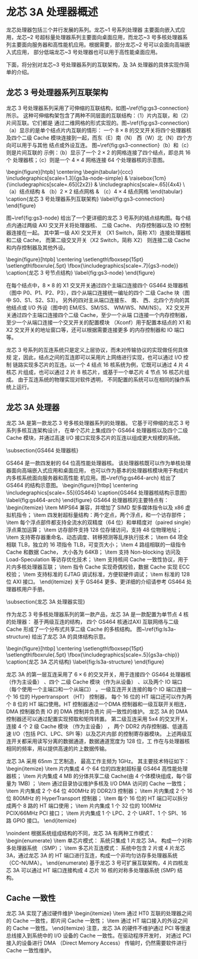 龙芯 3A 处理器概述
==================

龙芯处理器包括三个并行发展的系列。龙芯~1 号系列处理器
主要面向嵌入式应用，龙芯~2 号超标量处理器系列主要面向桌面应用，而龙芯~3
号多核处理器系列主要面向服务器和高性能机应用。根据需要，部分龙芯~2
号可以会面向高端嵌入式应用， 部分低端龙芯~3 号处理器也可以用于高性能桌面应用。

下面，将分别对龙芯~3 号处理器系列的互联架构，及 3A 处理器的具体实现作简单的介绍。

龙芯 3 号处理器系列互联架构
---------------------------

龙芯 3 号处理器系列采用了可伸缩的互联结构，如图~\ref{fig:gs3-connection} 所示。
这种可伸缩构架包含了两种不同层面的互联结构：（1）片内互联，和（2）片间互联。它们都是
通过二维网格的形式实现的。图~\ref{fig:gs3-connection}（a）显示的是单个结点片内互联的情形：
一个 $8\times8$ 的交叉开关将四个处理器核及四个二级 Cache
模块连接到一起，而东（E）南（N） 西（W）北（N）四个方向可以用于与其他
结点或外设互连。 图~\ref{fig:gs3-connection}（b）和（c）则是片间互联的
示例：（b）显示了一个 $2\times 2$ 的网格连接了四个结点，即总共 16 个
处理器核；（c）则是一个 $4\times 4$ 网格连接 64 个处理器核的示意图。

\begin{figure}[htpb]
  \centering
  \begin{tabular}{ccc}
    \includegraphics[scale=1.3]{gs3a-node-simple} &
    \raisebox{1cm}{\includegraphics[scale=.65]{2x2}} &
    \includegraphics[scale=.65]{4x4} \\
  （a）结点结构 & （b）$2\times2$ 结点网格 & （c）$4\times4$ 结点网格
  \end{tabular}
  \caption{龙芯 3 号处理器系列互联架构}
  \label{fig:gs3-connection}
\end{figure}

图~\ref{fig:gs3-node} 给出了一个更详细的龙芯 3 号系列的结点结构图。每个结点内通过两级 AXI
交叉开关将处理器核、 二级 Cache、 内存控制器以及 IO 控制器连接在一起。 其中第一级 AXI 交叉开关 
（X1 Switch，简称 X1）连接处理器核和二级 Cache， 而第二级交叉开关（X2 Switch，简称 X2）
则连接二级 Cache 和内存控制器及其他外设。

\begin{figure}[htpb]
  \centering
  \setlength\fboxsep{15pt}
  \setlength\fboxrule{.5pt}
  \fbox{\includegraphics[scale=.7]{gs3-node}}
  \caption{龙芯 3 号节点结构}
  \label{fig:gs3-node}
\end{figure}

在每个结点中，$8\times8$ 的 X1 交叉开关通过四个主端口连接四个 GS464
处理器核（图中 P0、P1、P2、P3），四个从端口连接统一编址的四个
二级 Cache 块（图中 S0、S1、S2、S3）。 另外的四对主从端口连接东、 南、
西、北四个方向的其他结点或 I/O 外设（图中的 EM/ES、SM/SS、 WM/WS、NM/NS）。
X2 交叉开关通过四个主端口连接四个二级 Cache，至少一个从端
口连接一个内存控制器，至少一个从端口连接一个交叉开关的配置模块
（Xconf）用于配置本结点的 X1 和 X2 交叉开关的地址窗口等，还可以根据需要连接更多
的内存控制器和 IO 端口等。

龙芯 3 号系列的互连系统只是定义上层协议，而未对传输协议的实现做任何具体规
定，因此，结点之间的互连即可以采用片上网络进行实现，也可以通过 I/O 控制
链路实现多芯片的互连。以一个 4 结点 16 核系统为例，它既可以通过 4 片 4 核芯
片组成，也可以通过 2 片 8 核芯片，或基于一个单芯片 4 节点 16 核芯片组成。
由于互连系统的物理实现对软件透明， 不同配置的系统可以在相同的操作系统上运行。

龙芯 3A 处理器
--------------

龙芯 3A 是第一款龙芯 3 号多核处理器系列的处理器。 它基于可伸缩的龙芯 3
号系列多核互连架构设计， 在单个芯片上集成四个 GS464 处理器核以及四个二级 Cache
模块，并通过高速 I/O 接口实现多芯片的互连以组成更大规模的系统。

\subsection{GS464 处理器核}

GS464 是一款四发射的 64 位高性能处理器核。
该处理器核既可以作为单核处理器面向高端嵌入式应用和桌面应用，
也可以作为基本的处理器核模块用于构成片内多核系统面向服务器和高性能
机应用。图~\ref{fig:gs464-arch} 给出了 GS464 的结构示意图。
\begin{figure}[htbp]
  \centering
  \includegraphics[scale=.55]{GS464}
  \caption{GS464 处理器核结构示意图}
  \label{fig:gs464-arch}
\end{figure}
GS464 处理器核的主要特点有：
\begin{itemize}
 \item MIPS64 兼容，并增加了 SIMD 型多媒体指令以及 x86 虚拟机指令；
 \item 四发射超标量结构：两个定点，两个浮点，和一个访存部件；
 \item 每个浮点部件都支持全流水的双精度（64 位）和单精度对（paired
   single）浮点乘加运算；
 \item 访存部件支持 128 位存储访问，支持 48 位物理地址；
 \item 支持寄存器重命名、动态调度、转移预测等乱序执行技术；
 \item 64 项全相联 TLB，独立的 16 项指令 TLB，可变页大小；
 \item 4 路组相联的一级指令 Cache 和数据 Cache， 大小各为 64KB；
 \item 支持 Non-blocking 访问及 Load-Speculation 等访存优化技术；
 \item 支持核间 Cache 一致性协议，用于片内多核处理器互联；
 \item 指令 Cache 实现奇偶校验，数据 Cache 实现 ECC 校验；
 \item 支持标准的 EJTAG 调试标准，方便软硬件调试；
 \item 标准的 128 位 AXI 接口。
\end{itemize}
关于 GS464 更多、更详细的介绍请参考 GS464 处理器核用户手册。

\subsection{龙芯 3A 处理器实现}

作为龙芯 3 号多核处理器系列的第一款产品，龙芯 3A 是一款配置为单节点 4
核的处理器： 基于两级互连的结构， 四个 GS464 核通过AXI 互联网络与二级 Cache
形成了一个分布式共享二级 Cache 的多核结构。 图~\ref{fig:ls3a-structure}
给出了龙芯 3A 的具体结构示意。

\begin{figure}[htbp]
  \centering
  \setlength\fboxsep{15pt}
  \setlength\fboxrule{.5pt}
  \fbox{\includegraphics[scale=.5]{gs3a-chip}}
  \caption{龙芯 3A 芯片结构}
  \label{fig:ls3a-structure}
\end{figure}

龙芯 3A 的第一层互连采用了 $6\times6$ 的交叉开关，用于连接四个 GS464 处理器核
（作为主设备） 、四个 二级 Cache 模块（作为从设备） 、以及两个 IO
端口（每个使用一个主端口和一个从端口） 。一级互连开关连接的每个 IO 端口连接一个
16 位的 Hypertransport （HT） 控制器， 每个 16 位的 HT 端口还可以作为两个 8
位的 HT 端口使用。HT 控制器通过一个DMA 控制器和一级互联开关相连，DMA 控制器负责
IO 的 DMA 控制并负责片 间一致性的维护。 龙芯 3A 的 DMA
控制器还可以通过配置实现预取和矩阵转置。 第二级互连采用 5x4 的交叉开关， 连接 4
个 2 级 Cache 模块 （作为主设备） ， 两个 DDR2 内存控制器、低速高速 I/O（包括
PCI、LPC、SPI 等）以及芯片内部 的控制寄存器模块。
上述两级互连开关都采用读写分离的数据通道，数据通道宽度为 128 位，工
作在与处理器核相同的频率，用以提供高速的片上数据传输。 

龙芯 3A 采用 65nm 工艺制造， 最高工作主频为 1GHz。 其主要技术特征如下：
\begin{itemize}
	\item 片内集成 4 个 64 位的四发射超标量 GS464 高性能处理器核；
	\item 片内集成 4 MB 的分体共享二级 Cache(由 4 个体模块组成，每个容量为 1MB) ；
	\item 通过目录协议维护多核及 I/O DMA 访问的 Cache 一致性；
	\item 片内集成 2 个 64 位 400MHz 的 DDR2/3 控制器；
	\item 片内集成 2 个 16 位 800MHz 的 HyperTransport 控制器；
	\item 每个 16 位的 HT 端口可以拆分成两个 8 路的 HT 端口使用；
	\item 片内集成 1 个 32 位的 100MHz PCIX/66MHz PCI 接口；
	\item 片内集成 1 个 LPC、2 个 UART、1 个 SPI、16 路 GPIO 接口。
\end{itemize}

\noindent 根据系统组成结构的不同，龙芯 3A 有两种工作模式：
\begin{enumerate}
  \item 单芯片模式： 系统只集成 1 片龙芯 3A， 构成一个对称多处理器系统 （SMP）；
  \item 多芯片互连模式： 系统中包含 2 片或 4 片龙芯 3A，通过龙芯 3A 的 HT
    端口进行互连，构成一个非均匀访存多处理器系统（CC-NUMA）。
\end{enumerate}
基于龙芯 3
号可扩展互联架构，4 片四核龙芯 3A 可以通过 HT 端口连接构成 4 芯片 16
核的对称多处理器系统 (SMP) 结构。

Cache 一致性
------------

龙芯 3A 实现了通过硬件维护
\begin{itemize}
  \item 通过 HT0 互联的处理器之间的 Cache 一致性，即片间 Cache 一致性；
  \item 通过 HT 端口接入的外设之间的 Cache 一致性。
\end{itemize}
注意，龙芯 3A 的硬件不维护通过 PCI 等慢速总线接入到系统中的 I/O 设备的 Cache
一致性。在驱动程序开发时， 对通过 PCI 接入的设备进行 DMA （Direct Memory
Access） 传输时，仍然需要软件进行 Cache 一致性维护。


